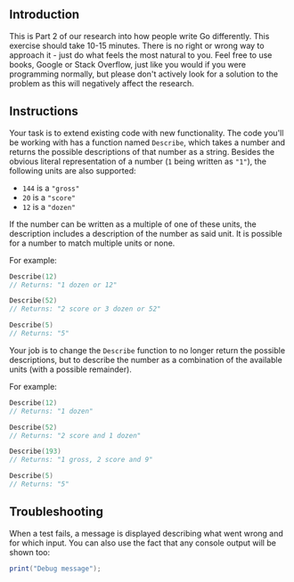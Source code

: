 ## Introduction

This is Part 2 of our research into how people write Go differently. This exercise should take 10-15 minutes. There is no right or wrong way to approach it - just do what feels the most natural to you. Feel free to use books, Google or Stack Overflow, just like you would if you were programming normally, but please don't actively look for a solution to the problem as this will negatively affect the research.

## Instructions

Your task is to extend existing code with new functionality. The code you'll be working with has a function named `Describe`, which takes a number and returns the possible descriptions of that number as a string. Besides the obvious literal representation of a number (`1` being written as `"1"`), the following units are also supported:

- `144` is a `"gross"`
- `20` is a `"score"`
- `12` is a `"dozen"`

If the number can be written as a multiple of one of these units, the description includes a description of the number as said unit. It is possible for a number to match multiple units or none.

For example:

```go
Describe(12)
// Returns: "1 dozen or 12"

Describe(52)
// Returns: "2 score or 3 dozen or 52"

Describe(5)
// Returns: "5"
```

Your job is to change the `Describe` function to no longer return the possible descriptions, but to describe the number as a combination of the available units (with a possible remainder).

For example:

```go
Describe(12)
// Returns: "1 dozen"

Describe(52)
// Returns: "2 score and 1 dozen"

Describe(193)
// Returns: "1 gross, 2 score and 9"

Describe(5)
// Returns: "5"
```

## Troubleshooting

When a test fails, a message is displayed describing what went wrong and for which input. You can also use the fact that any console output will be shown too:

```csharp
print("Debug message");
```

[geeksforgeeks.org_strings-in-golang]: https://www.geeksforgeeks.org/strings-in-golang/
